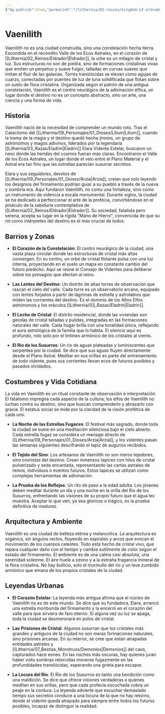 ```yaml
---
{"dg-publish":true,"permalink":"/lithernia/02-reinos/kingdom-of-eldrador/vaenilith/","title":"Vaenilith","tags":["lithernia","ciudad","Eldrador"]}
---
```


# Vaenilith

Vaenilith no es una ciudad construida, sino una constelación hecha tierra. Escondida en el recóndito Valle de los Ecos Astrales, en el corazón de [[Lithernia/02_Reinos/Eldrador\|Eldrador]], la urbe es un milagro de cristal y luz. Sus estructuras no son de piedra, sino de formaciones cristalinas vivas que emiten un perpetuo y suave fulgor, talladas en curvas suaves que imitan el fluir de las galaxias. Torres translúcidas se elevan como agujas de cuarzo, conectadas por puentes de luz de luna solidificada que flotan sobre un suelo de flora cristalina. Organizada según el patrón de una antigua constelación, Vaenilith es el centro neurálgico de la adivinación élfica, un lugar donde el destino no es un concepto abstracto, sino un arte, una ciencia y una forma de vida.

## Historia

Vaenilith nació de la necesidad de comprender un mundo roto. Tras el Cataclismo del [[Lithernia/09_Personajes/01_Dioses/Lilium\|Lilium]], cuando la trama de la magia y el destino quedó hecha jirones, un grupo de astrónomos y magos adivinos, liderados por la legendaria [[Lithernia/03_Razas/Eladrin\|Eladrin]] Elara Vidente Estelar, buscaron un nexo donde las heridas del cosmos fueran más claras. Encontraron el Valle de los Ecos Astrales, un lugar donde el velo entre el Plano Material y el Astral era tan fino que las estrellas parecían susurrar secretos.

Elara y sus seguidores, devotos de [[Lithernia/09_Personajes/01_Dioses/Arzia\|Arzia]], creían que solo leyendo los designios del firmamento podrían guiar a su pueblo a través de la nueva y sombría era. Aquí fundaron Vaenilith, no como una fortaleza, sino como un instrumento de videncia a escala monumental. Durante siglos, la ciudad se ha dedicado a perfeccionar el arte de la profecía, convirtiéndose en el pináculo de la sabiduría contemplativa de [[Lithernia/02_Reinos/Eldrador\|Eldrador]]. Su sociedad, fatalista pero serena, acepta su lugar en la rígida "Mano de Hierro", convencida de que su rol como intérpretes del destino es el más crucial de todos.

## Barrios y Zonas

- **El Corazón de la Constelación**: El centro neurálgico de la ciudad, una vasta plaza circular donde las estructuras de cristal más altas convergen. En su centro, un orbe de cristal flotante pulsa con una luz interna, proyectando en el suelo un mapa en constante cambio del futuro predicho. Aquí se reúne el Consejo de Videntes para deliberar sobre los presagios que afectan al reino.

- **Las Lentes del Destino**: Un distrito de altas torres de observación que rascan el cielo del valle. Cada torre es un observatorio arcano, equipado con lentes forjados a partir de lágrimas de estrella y astrolabios que miden las corrientes del destino. Es el dominio de los Altos Elfos astrónomos y los oráculos [[Lithernia/03_Razas/Eladrin\|Eladrin]].

- **El Lecho de Cristal**: El distrito residencial, donde las viviendas son geodas de cristal talladas y pulidas, integradas en las formaciones naturales del valle. Cada hogar brilla con una tonalidad única, reflejando el aura astrológica de la familia que lo habita. El silencio aquí es profundo, roto solo por el tintineo armónico de los cristales al viento.

- **El Río de los Susurros**: Un río de aguas plateadas y luminiscentes que serpentea por la ciudad. Se dice que sus aguas fluyen directamente desde el Plano Astral. Meditar en sus orillas es parte del entrenamiento de todo vidente, pues sus corrientes llevan ecos de futuros posibles y pasados olvidados.

## Costumbres y Vida Cotidiana

La vida en Vaenilith es un ritual constante de observación e interpretación. El fatalismo impregna cada aspecto de la cultura; los elfos de Vaenilith no luchan contra su destino, sino que buscan comprenderlo y abrazarlo con gracia. El estatus social se mide por la claridad de la visión profética de cada uno.

- **La Noche de las Estrellas Fugaces**: El festival más sagrado, donde toda la ciudad se sume en una meditación silenciosa bajo el cielo abierto. Cada estrella fugaz se considera un mensaje directo de [[Lithernia/09_Personajes/01_Dioses/Arzia\|Arzia]], y los videntes pasan las semanas siguientes descifrando el tapiz de augurios recibidos.

- **El Tejido del Sino**: Los artesanos de Vaenilith no son meros tejedores, sino cronistas del destino. Crean inmensos tapices con hilos de cristal pulverizado y seda encantada, representando las cartas astrales de reinos, individuos o eventos futuros. Estos tapices se utilizan como complejas herramientas de adivinación.

- **La Prueba de los Reflejos**: Un rito de paso a la edad adulta. Los jóvenes deben meditar durante un día y una noche en la orilla del Río de los Susurros, enfrentando las visiones de su propio futuro que el agua les muestra. Aceptar lo que ven, ya sea glorioso o trágico, es la prueba definitiva de madurez.

## Arquitectura y Ambiente

Vaenilith es una ciudad de belleza etérea y melancólica. La arquitectura es orgánica, sin ángulos rectos, fluyendo en espirales y arcos que evocan el movimiento de los cuerpos celestes. Todo está hecho de cristal vivo, que repara cualquier daño con el tiempo y cambia sutilmente de color según el estado del firmamento. El ambiente es de una calma casi absoluta, una serenidad solemne. El aire huele a ozono y a la extraña fragancia mineral de la flora cristalina. No hay bullicio, solo el murmullo del río y un leve zumbido armónico que emana de los propios cristales de la ciudad.

## Leyendas Urbanas

- **El Corazón Estelar**: La leyenda más antigua afirma que el núcleo de Vaenilith no es de este mundo. Se dice que su fundadora, Elara, arrancó una estrella moribunda del firmamento y la encerró en el corazón del valle para que sirviera de faro eterno. Si alguna vez su luz se apaga, toda la ciudad se desmoronará en polvo de cristal.

- **Las Prisiones de Cristal**: Algunos susurran que los cristales más grandes y antiguos de la ciudad no son meras formaciones naturales, sino prisiones arcanas. En su interior, se cree que están atrapadas entidades astrales y [[Lithernia/07_Bestias_Monstruos/Demonios\|Demonios]] del caos, capturados hace eones. En las noches más oscuras, hay quienes juran haber visto sombras retorcidas moverse fugazmente en las profundidades translúcidas, esperando una grieta para escapar.

- **La Locura del Río**: El Río de los Susurros es tanto una bendición como una maldición. Se dice que ofrece visiones verdaderas a quienes meditan en sus orillas, pero que cada profecía escuchada cobra un peaje en la cordura. La leyenda advierte que escuchar demasiado tiempo sus secretos conduce a una locura de la que no hay retorno, donde el vidente queda atrapado para siempre entre todos los futuros posibles, incapaz de distinguir la realidad.